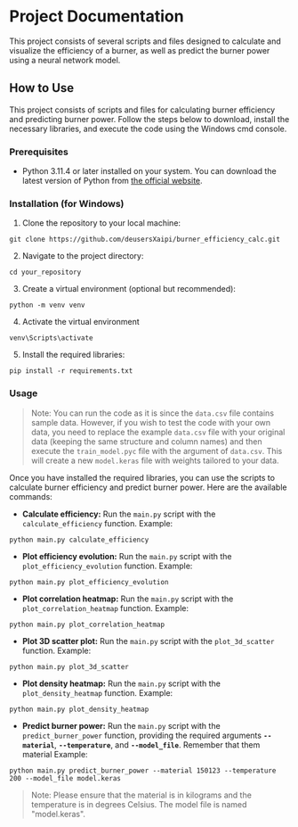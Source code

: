 # Project Documentation
This project consists of several scripts and files designed to calculate and visualize the efficiency of a burner, as well as predict the burner power using a neural network model.

## How to Use

This project consists of scripts and files for calculating burner efficiency and predicting burner power. Follow the steps below to download, install the necessary libraries, and execute the code using the Windows cmd console.

### Prerequisites

- Python 3.11.4 or later installed on your system. You can download the latest version of Python from [the official website](https://www.python.org/downloads/).

### Installation (for Windows)

1. Clone the repository to your local machine:

```
git clone https://github.com/deusersXaipi/burner_efficiency_calc.git
```
2. Navigate to the project directory:
```
cd your_repository
```
3. Create a virtual environment (optional but recommended):
```
python -m venv venv
```
4. Activate the virtual environment
```
venv\Scripts\activate
```
5. Install the required libraries:
```
pip install -r requirements.txt
```

### Usage
> Note: You can run the code as it is since the `data.csv` file contains sample data. However, if you wish to test the code with your own data, you need to replace the example `data.csv` file with your original data (keeping the same structure and column names) and then execute the `train_model.pyc` file with the argument of `data.csv`. This will create a new `model.keras` file with weights tailored to your data.


Once you have installed the required libraries, you can use the scripts to calculate burner efficiency and predict burner power. Here are the available commands:

- **Calculate efficiency:** Run the `main.py` script with the `calculate_efficiency` function. Example:
```
python main.py calculate_efficiency
```
- **Plot efficiency evolution:** Run the `main.py` script with the `plot_efficiency_evolution` function. Example:
```
python main.py plot_efficiency_evolution
```
- **Plot correlation heatmap:** Run the `main.py` script with the `plot_correlation_heatmap` function. Example:
```
python main.py plot_correlation_heatmap
```
- **Plot 3D scatter plot:** Run the `main.py` script with the `plot_3d_scatter` function. Example:
```
python main.py plot_3d_scatter
```
- **Plot density heatmap:** Run the `main.py` script with the `plot_density_heatmap` function. Example:
```
python main.py plot_density_heatmap
```
- **Predict burner power:** Run the `main.py` script with the `predict_burner_power` function, providing the required arguments **`--material`**, **`--temperature`**, and **`--model_file`**.
Remember that them material Example:
```
python main.py predict_burner_power --material 150123 --temperature 200 --model_file model.keras
```
> Note: Please ensure that the material is in kilograms and the temperature is in degrees Celsius. The model file is named "model.keras".
